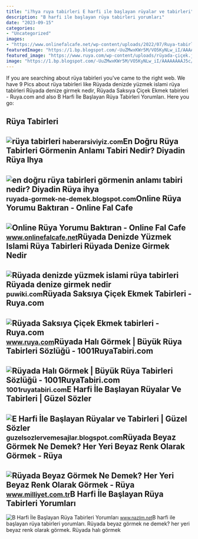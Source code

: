```yaml
---
title: "i?hya ruya tabirleri E harfi i̇le başlayan rüyalar ve tabirleri"
description: "B harfi i̇le başlayan rüya tabirleri yorumları"
date: "2023-09-15"
categories:
- "Uncategorized"
images:
- "https://www.onlinefalcafe.net/wp-content/uploads/2022/07/Ruya-tabirleri-nedir-nasil-yorumlanir-Online-ruya-tabirleri-net-gercek-ruya-tabirleri-en-iyi-ruya-tabiri-ruya-tabirleri-neye-gore-yapilir-Yeni-ruya-tabirleri-ruya-tabirleri-sozlugu.png"
featuredImage: "https://1.bp.blogspot.com/-UuZMwxKWr5M/VO5KyNLw_iI/AAAAAAAAJ5c/59O54UKaY3g/s1600/en-dogru-ruya-tabirleri.jpg"
featured_image: "https://www.ruya.com/wp-content/uploads/rüyada-çiçek.jpg"
image: "https://1.bp.blogspot.com/-UuZMwxKWr5M/VO5KyNLw_iI/AAAAAAAAJ5c/59O54UKaY3g/s1600/en-dogru-ruya-tabirleri.jpg"
---
```


If you are searching about rüya tabirleri you've came to the right web. We have 9 Pics about rüya tabirleri like Rüyada denizde yüzmek islami rüya tabirleri Rüyada denize girmek nedir, Rüyada Saksıya Çiçek Ekmek tabirleri - Ruya.com and also B Harfi İle Başlayan Rüya Tabirleri Yorumları. Here you go:

Rüya Tabirleri
--------------

 ![rüya tabirleri](https://haberarsiviyiz.com/cdn1/0/8/6/ruya-tabirleri/ruya-tabirleri-tn-play.jpg) <small>haberarsiviyiz.com</small>En Doğru Rüya Tabirleri Görmenin Anlamı Tabiri Nedir? Diyadin Rüya Ihya
-----------------------------------------------------------------------

 ![en doğru rüya tabirleri görmenin anlamı tabiri nedir? Diyadin Rüya ihya](https://1.bp.blogspot.com/-UuZMwxKWr5M/VO5KyNLw_iI/AAAAAAAAJ5c/59O54UKaY3g/s1600/en-dogru-ruya-tabirleri.jpg) <small>ruyada-gormek-ne-demek.blogspot.com</small>Online Rüya Yorumu Baktıran - Online Fal Cafe
---------------------------------------------

 ![Online Rüya Yorumu Baktıran - Online Fal Cafe](https://www.onlinefalcafe.net/wp-content/uploads/2022/07/Ruya-tabirleri-nedir-nasil-yorumlanir-Online-ruya-tabirleri-net-gercek-ruya-tabirleri-en-iyi-ruya-tabiri-ruya-tabirleri-neye-gore-yapilir-Yeni-ruya-tabirleri-ruya-tabirleri-sozlugu.png) <small>www.onlinefalcafe.net</small>Rüyada Denizde Yüzmek Islami Rüya Tabirleri Rüyada Denize Girmek Nedir
----------------------------------------------------------------------

 ![Rüyada denizde yüzmek islami rüya tabirleri Rüyada denize girmek nedir](https://puwiki.com/wp-content/uploads/2020/03/ruyada-denizde-yuzmek-islami-ruya-tabirleri-ruyada-ailece-denize-girmek.jpg) <small>puwiki.com</small>Rüyada Saksıya Çiçek Ekmek Tabirleri - Ruya.com
-----------------------------------------------

 ![Rüyada Saksıya Çiçek Ekmek tabirleri - Ruya.com](https://www.ruya.com/wp-content/uploads/rüyada-çiçek.jpg) <small>www.ruya.com</small>Rüyada Halı Görmek | Büyük Rüya Tabirleri Sözlüğü - 1001RuyaTabiri.com
----------------------------------------------------------------------

 ![Rüyada Halı Görmek | Büyük Rüya Tabirleri Sözlüğü - 1001RuyaTabiri.com](https://1001ruyatabiri.com/wp-content/uploads/2017/11/ruyada-hali-gormek-sermek-almak-temizlemek-silkelemek-buyuk-ruya-tabirleri-sozlugu-diyanet-1024x609.jpg) <small>1001ruyatabiri.com</small>E Harfi İle Başlayan Rüyalar Ve Tabirleri | Güzel Sözler
--------------------------------------------------------

 ![E Harfi İle Başlayan Rüyalar ve Tabirleri | Güzel Sözler](https://2.bp.blogspot.com/-SK5V7cs33oU/Vrmuv7rUeII/AAAAAAAAAC8/IDp6B0UlspU/s1600/ruya-tabirleri.jpg) <small>guzelsozlervemesajlar.blogspot.com</small>Rüyada Beyaz Görmek Ne Demek? Her Yeri Beyaz Renk Olarak Görmek - Rüya
----------------------------------------------------------------------

 ![Rüyada Beyaz Görmek Ne Demek? Her Yeri Beyaz Renk Olarak Görmek - Rüya](https://i2.milimaj.com/i/milliyet/75/0x0/61d4026b86b2453bf8f91d81.jpg) <small>www.milliyet.com.tr</small>B Harfi İle Başlayan Rüya Tabirleri Yorumları
---------------------------------------------

 ![B Harfi İle Başlayan Rüya Tabirleri Yorumları](https://www.nazlim.net/wp-content/uploads/2020/09/b-harfi-ile-baslayan-ruya-tabirleri-yorumlari.jpg) <small>www.nazlim.net</small>B harfi i̇le başlayan rüya tabirleri yorumları. Rüyada beyaz görmek ne demek? her yeri beyaz renk olarak görmek. Rüyada halı görmek

